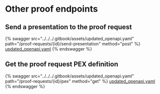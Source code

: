 # Other proof endpoints

## Send a presentation to the proof request

{% swagger src="../../../.gitbook/assets/updated_openapi.yaml" path="/proof-requests/{id}/send-presentation" method="post" %}
[updated_openapi.yaml](../../../.gitbook/assets/updated_openapi.yaml)
{% endswagger %}



## Get the proof request PEX definition

{% swagger src="../../../.gitbook/assets/updated_openapi.yaml" path="/proof-requests/{id}/pex" method="get" %}
[updated_openapi.yaml](../../../.gitbook/assets/updated_openapi.yaml)
{% endswagger %}

